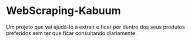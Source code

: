 # WebScraping-Kabuum
Um projeto que vai ajudá-lo a extrair e ficar por dentro dos seus produtos preferidos sem ter que ficar consultando diariamente.

